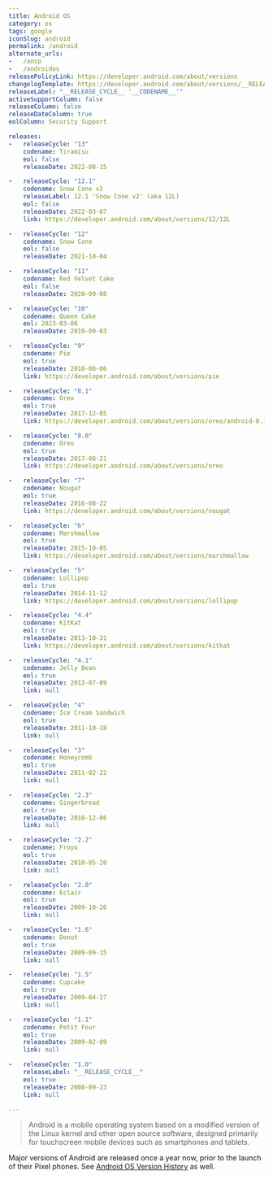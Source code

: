 ```yaml
---
title: Android OS
category: os
tags: google
iconSlug: android
permalink: /android
alternate_urls:
-   /aosp
-   /androidos
releasePolicyLink: https://developer.android.com/about/versions
changelogTemplate: https://developer.android.com/about/versions/__RELEASE_CYCLE__
releaseLabel: "__RELEASE_CYCLE__ '__CODENAME__'"
activeSupportColumn: false
releaseColumn: false
releaseDateColumn: true
eolColumn: Security Support

releases:
-   releaseCycle: "13"
    codename: Tiramisu
    eol: false
    releaseDate: 2022-08-15

-   releaseCycle: "12.1"
    codename: Snow Cone v2
    releaseLabel: 12.1 'Snow Cone v2' (aka 12L)
    eol: false
    releaseDate: 2022-03-07
    link: https://developer.android.com/about/versions/12/12L

-   releaseCycle: "12"
    codename: Snow Cone
    eol: false
    releaseDate: 2021-10-04

-   releaseCycle: "11"
    codename: Red Velvet Cake
    eol: false
    releaseDate: 2020-09-08

-   releaseCycle: "10"
    codename: Queen Cake
    eol: 2023-03-06
    releaseDate: 2019-09-03

-   releaseCycle: "9"
    codename: Pie
    eol: true
    releaseDate: 2018-08-06
    link: https://developer.android.com/about/versions/pie

-   releaseCycle: "8.1"
    codename: Oreo
    eol: true
    releaseDate: 2017-12-05
    link: https://developer.android.com/about/versions/oreo/android-8.1

-   releaseCycle: "8.0"
    codename: Oreo
    eol: true
    releaseDate: 2017-08-21
    link: https://developer.android.com/about/versions/oreo

-   releaseCycle: "7"
    codename: Nougat
    eol: true
    releaseDate: 2016-08-22
    link: https://developer.android.com/about/versions/nougat

-   releaseCycle: "6"
    codename: Marshmallow
    eol: true
    releaseDate: 2015-10-05
    link: https://developer.android.com/about/versions/marshmallow

-   releaseCycle: "5"
    codename: Lollipop
    eol: true
    releaseDate: 2014-11-12
    link: https://developer.android.com/about/versions/lollipop

-   releaseCycle: "4.4"
    codename: KitKat
    eol: true
    releaseDate: 2013-10-31
    link: https://developer.android.com/about/versions/kitkat

-   releaseCycle: "4.1"
    codename: Jelly Bean
    eol: true
    releaseDate: 2012-07-09
    link: null

-   releaseCycle: "4"
    codename: Ice Cream Sandwich
    eol: true
    releaseDate: 2011-10-18
    link: null

-   releaseCycle: "3"
    codename: Honeycomb
    eol: true
    releaseDate: 2011-02-22
    link: null

-   releaseCycle: "2.3"
    codename: Gingerbread
    eol: true
    releaseDate: 2010-12-06
    link: null

-   releaseCycle: "2.2"
    codename: Froyo
    eol: true
    releaseDate: 2010-05-20
    link: null

-   releaseCycle: "2.0"
    codename: Eclair
    eol: true
    releaseDate: 2009-10-26
    link: null

-   releaseCycle: "1.6"
    codename: Donut
    eol: true
    releaseDate: 2009-09-15
    link: null

-   releaseCycle: "1.5"
    codename: Cupcake
    eol: true
    releaseDate: 2009-04-27
    link: null

-   releaseCycle: "1.1"
    codename: Petit Four
    eol: true
    releaseDate: 2009-02-09
    link: null

-   releaseCycle: "1.0"
    releaseLabel: "__RELEASE_CYCLE__"
    eol: true
    releaseDate: 2008-09-23
    link: null

---
```


> Android is a mobile operating system based on a modified version of the Linux kernel and other
> open source software, designed primarily for touchscreen mobile devices such as smartphones and
> tablets.

Major versions of Android are released once a year now, prior to the launch of their Pixel phones.
See [Android OS Version History](https://en.wikipedia.org/wiki/Android_version_history) as well.
